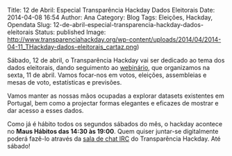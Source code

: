Title: 12 de Abril: Especial Transparência Hackday Dados Eleitorais
Date: 2014-04-08 16:54
Author: Ana
Category: Blog
Tags: Eleições, Hackday, Opendata
Slug: 12-de-abril-especial-transparencia-hackday-dados-eleitorais
Status: published
Image: http://www.transparenciahackday.org/wp-content/uploads/2014/04/2014-04-11_THackday-dados-eleitorais_cartaz.png)

Sábado, 12 de abril, o Transparência Hackday vai ser dedicado ao tema dos dados eleitorais, dando seguimento ao [webinário](http://www.transparenciahackday.org/2014/04/dados-abertos-nas-eleicoes-europeias-seminario-com-inscricao-aberta/ "Dados Abertos nas Eleições Europeias: webinário + hackday"), que organizamos na sexta, 11 de abril. Vamos focar-nos em votos, eleições, assembleias e mesas de voto, estatísticas e previsões.

Vamos manter as nossas mãos ocupadas a explorar datasets existentes em Portugal, bem como a projectar formas elegantes e eficazes de mostrar e dar acesso a esses dados.

Como já é hábito todos os segundos sábados do mês, o hackday acontece no **Maus Hábitos das 14:30 às 19:00**. Quem quiser juntar-se digitalmente poderá fazê-lo através da [sala de chat IRC](http://www.transparenciahackday.org/chat/) do Transparência Hackday. Até sábado!
